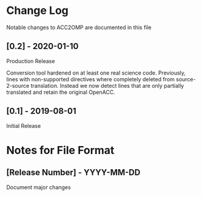 # Change Log

Notable changes to ACC2OMP are documented in this file

## [0.2] - 2020-01-10

Production Release

Conversion tool hardened on at least one real science code.
Previously, lines with non-supported directives where completely
deleted from source-2-source translation. Instead we now detect
lines that are only partially translated and retain the original
OpenACC.

## [0.1] - 2019-08-01

Initial Release

# Notes for File Format

## [Release Number] - YYYY-MM-DD

Document major changes
